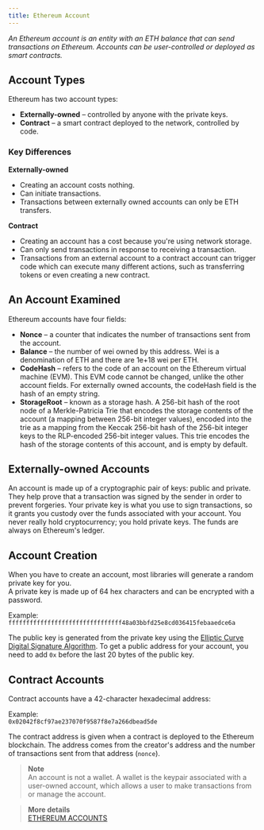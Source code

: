 ```yaml
---
title: Ethereum Account
---
```


*An Ethereum account is an entity with an ETH balance that can send transactions on Ethereum. Accounts can be user-controlled or deployed as smart contracts.* 

## Account Types

Ethereum has two account types:
* **Externally-owned** – controlled by anyone with the private keys.
* **Contract** – a smart contract deployed to the network, controlled by code.

### Key Differences

**Externally-owned**
* Creating an account costs nothing.
* Can initiate transactions.
* Transactions between externally owned accounts can only be ETH transfers.  

**Contract**
* Creating an account has a cost because you're using network storage.
* Can only send transactions in response to receiving a transaction.
* Transactions from an external account to a contract account can trigger code which can execute many different actions, such as transferring tokens or even creating a new contract.

## An Account Examined

Ethereum accounts have four fields:
* **Nonce** – a counter that indicates the number of transactions sent from the account.
* **Balance** – the number of wei owned by this address. Wei is a denomination of ETH and there are 1e+18 wei per ETH.
* **CodeHash** – refers to the code of an account on the Ethereum virtual machine (EVM). This EVM code cannot be changed, unlike the other account fields. For externally owned accounts, the codeHash field is the hash of an empty string.
* **StorageRoot** – known as a storage hash. A 256-bit hash of the root node of a Merkle-Patricia Trie that encodes the storage contents of the account (a mapping between 256-bit integer values), encoded into the trie as a mapping from the Keccak 256-bit hash of the 256-bit integer keys to the RLP-encoded 256-bit integer values. This trie encodes the hash of the storage contents of this account, and is empty by default.

## Externally-owned Accounts

An account is made up of a cryptographic pair of keys: public and private. They help prove that a transaction was signed by the sender in order to prevent forgeries. Your private key is what you use to sign transactions, so it grants you custody over the funds associated with your account. You never really hold cryptocurrency; you hold private keys. The funds are always on Ethereum's ledger.

## Account Creation

When you have to create an account, most libraries will generate a random private key for you.  
A private key is made up of 64 hex characters and can be encrypted with a password.  

Example:  
`ffffffffffffffffffffffffffffffff48a03bbfd25e8cd036415febaaedce6a`  

The public key is generated from the private key using the [Elliptic Curve Digital Signature Algorithm](https://en.wikipedia.org/wiki/Elliptic_Curve_Digital_Signature_Algorithm). To get a public address for your account, you need to add `0x` before the last 20 bytes of the public key.

## Contract Accounts

Contract accounts have a 42-character hexadecimal address:  

Example:  
`0x02042f8cf97ae237070f9587f8e7a266dbead5de`  

The contract address is given when a contract is deployed to the Ethereum blockchain. The address comes from the creator's address and the number of transactions sent from that address (`nonce`).  

> **Note**  
> An account is not a wallet. A wallet is the keypair associated with a user-owned account, which allows a user to make transactions from or manage the account.

> **More details**  
> [ETHEREUM ACCOUNTS](https://ethereum.org/en/developers/docs/accounts/)

